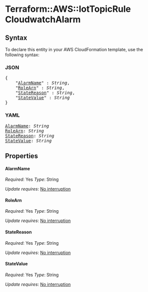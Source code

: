# Terraform::AWS::IotTopicRule CloudwatchAlarm

## Syntax

To declare this entity in your AWS CloudFormation template, use the following syntax:

### JSON

<pre>
{
    "<a href="#alarmname" title="AlarmName">AlarmName</a>" : <i>String</i>,
    "<a href="#rolearn" title="RoleArn">RoleArn</a>" : <i>String</i>,
    "<a href="#statereason" title="StateReason">StateReason</a>" : <i>String</i>,
    "<a href="#statevalue" title="StateValue">StateValue</a>" : <i>String</i>
}
</pre>

### YAML

<pre>
<a href="#alarmname" title="AlarmName">AlarmName</a>: <i>String</i>
<a href="#rolearn" title="RoleArn">RoleArn</a>: <i>String</i>
<a href="#statereason" title="StateReason">StateReason</a>: <i>String</i>
<a href="#statevalue" title="StateValue">StateValue</a>: <i>String</i>
</pre>

## Properties

#### AlarmName

_Required_: Yes
_Type_: String

_Update requires_: [No interruption](https://docs.aws.amazon.com/AWSCloudFormation/latest/UserGuide/using-cfn-updating-stacks-update-behaviors.html#update-no-interrupt)

#### RoleArn

_Required_: Yes
_Type_: String

_Update requires_: [No interruption](https://docs.aws.amazon.com/AWSCloudFormation/latest/UserGuide/using-cfn-updating-stacks-update-behaviors.html#update-no-interrupt)

#### StateReason

_Required_: Yes
_Type_: String

_Update requires_: [No interruption](https://docs.aws.amazon.com/AWSCloudFormation/latest/UserGuide/using-cfn-updating-stacks-update-behaviors.html#update-no-interrupt)

#### StateValue

_Required_: Yes
_Type_: String

_Update requires_: [No interruption](https://docs.aws.amazon.com/AWSCloudFormation/latest/UserGuide/using-cfn-updating-stacks-update-behaviors.html#update-no-interrupt)

